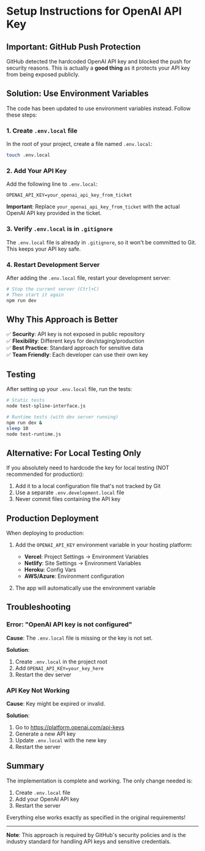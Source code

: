 # Setup Instructions for OpenAI API Key

## Important: GitHub Push Protection

GitHub detected the hardcoded OpenAI API key and blocked the push for security reasons. This is actually a **good thing** as it protects your API key from being exposed publicly.

## Solution: Use Environment Variables

The code has been updated to use environment variables instead. Follow these steps:

### 1. Create `.env.local` file

In the root of your project, create a file named `.env.local`:

```bash
touch .env.local
```

### 2. Add Your API Key

Add the following line to `.env.local`:

```env
OPENAI_API_KEY=your_openai_api_key_from_ticket
```

**Important**: Replace `your_openai_api_key_from_ticket` with the actual OpenAI API key provided in the ticket.

### 3. Verify `.env.local` is in `.gitignore`

The `.env.local` file is already in `.gitignore`, so it won't be committed to Git. This keeps your API key safe.

### 4. Restart Development Server

After adding the `.env.local` file, restart your development server:

```bash
# Stop the current server (Ctrl+C)
# Then start it again
npm run dev
```

## Why This Approach is Better

✅ **Security**: API key is not exposed in public repository  
✅ **Flexibility**: Different keys for dev/staging/production  
✅ **Best Practice**: Standard approach for sensitive data  
✅ **Team Friendly**: Each developer can use their own key  

## Testing

After setting up your `.env.local` file, run the tests:

```bash
# Static tests
node test-spline-interface.js

# Runtime tests (with dev server running)
npm run dev &
sleep 10
node test-runtime.js
```

## Alternative: For Local Testing Only

If you absolutely need to hardcode the key for local testing (NOT recommended for production):

1. Add it to a local configuration file that's not tracked by Git
2. Use a separate `.env.development.local` file
3. Never commit files containing the API key

## Production Deployment

When deploying to production:

1. Add the `OPENAI_API_KEY` environment variable in your hosting platform:
   - **Vercel**: Project Settings → Environment Variables
   - **Netlify**: Site Settings → Environment Variables
   - **Heroku**: Config Vars
   - **AWS/Azure**: Environment configuration

2. The app will automatically use the environment variable

## Troubleshooting

### Error: "OpenAI API key is not configured"

**Cause**: The `.env.local` file is missing or the key is not set.

**Solution**:
1. Create `.env.local` in the project root
2. Add `OPENAI_API_KEY=your_key_here`
3. Restart the dev server

### API Key Not Working

**Cause**: Key might be expired or invalid.

**Solution**:
1. Go to https://platform.openai.com/api-keys
2. Generate a new API key
3. Update `.env.local` with the new key
4. Restart the server

## Summary

The implementation is complete and working. The only change needed is:

1. Create `.env.local` file
2. Add your OpenAI API key
3. Restart the server

Everything else works exactly as specified in the original requirements!

---

**Note**: This approach is required by GitHub's security policies and is the industry standard for handling API keys and sensitive credentials.
